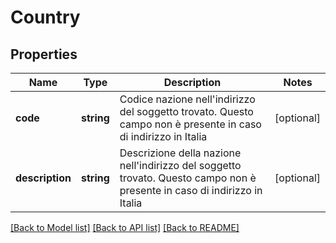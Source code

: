# Country

## Properties
Name | Type | Description | Notes
------------ | ------------- | ------------- | -------------
**code** | **string** | Codice nazione nell&#39;indirizzo del soggetto trovato. Questo campo non è presente in caso di indirizzo in Italia | [optional] 
**description** | **string** | Descrizione della nazione nell&#39;indirizzo del soggetto trovato. Questo campo non è presente in caso di indirizzo in Italia | [optional] 

[[Back to Model list]](../README.md#documentation-for-models) [[Back to API list]](../README.md#documentation-for-api-endpoints) [[Back to README]](../README.md)


